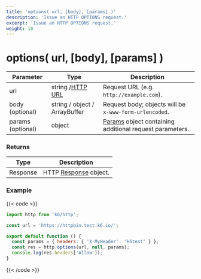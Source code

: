 ```yaml
---
title: 'options( url, [body], [params] )'
description: 'Issue an HTTP OPTIONS request.'
excerpt: 'Issue an HTTP OPTIONS request.'
weight: 10
---
```


# options( url, [body], [params] )

| Parameter         | Type                                                                             | Description                                                                                                        |
| ----------------- | -------------------------------------------------------------------------------- | ------------------------------------------------------------------------------------------------------------------ |
| url               | string /[HTTP URL](/docs/k6/<K6_VERSION>/javascript-api/k6-http/url#returns) | Request URL (e.g. `http://example.com`).                                                                           |
| body (optional)   | string / object / ArrayBuffer                                                    | Request body; objects will be `x-www-form-urlencoded`.                                                             |
| params (optional) | object                                                                           | [Params](/docs/k6/<K6_VERSION>/javascript-api/k6-http/params) object containing additional request parameters. |

### Returns

| Type     | Description                                                                       |
| -------- | --------------------------------------------------------------------------------- |
| Response | HTTP [Response](/docs/k6/<K6_VERSION>/javascript-api/k6-http/response) object. |

### Example

{{< code >}}

```javascript
import http from 'k6/http';

const url = 'https://httpbin.test.k6.io/';

export default function () {
  const params = { headers: { 'X-MyHeader': 'k6test' } };
  const res = http.options(url, null, params);
  console.log(res.headers['Allow']);
}
```

{{< /code >}}
